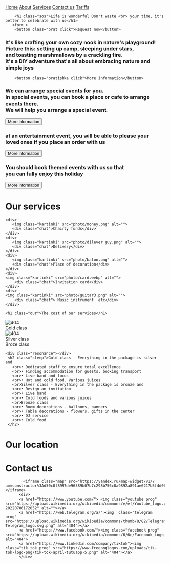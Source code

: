 <!DOCTYPE html>
<html lang="en">
<head>
    <meta charset="UTF-8">
    <meta name="viewport" content="width=device-width, initial-scale=1.0">
    <title>Party</title>
    <link rel="stylesheet" href="ulta_party.css">
</head>
<body>
<div class="father">
  <div class="uncle">
        <img class="logo" src="photo/Party-PNG-Picture.png" alt="">
    <div class="sister">
       <a class="text home_1" href="">Home</a>
       <a class="text" href="">About</a>
       <a class="text" href="">Services</a>
       <a class="text" href="">Contact us</a>
       <a class="text" href="">Tariffs</a>
    </div>
  </div>
</div>
   
<div class="main">
      
        <h1 class="sos">Life is wonderful Don't waste <br> your time, it's better to celebrate with us</h1>
       <form >
        <button class="brat click">Request now</button>
       
</div>
       
<div class="place">
       <div class="main2"></div>
       <h3 class="chad"> It's like crafting your own cozy nook in nature's playground! <br> Picture this: setting up camp, sleeping under stars, <br> and toasting marshmallows by a crackling fire. <br> It's a DIY adventure that's all about embracing nature and simple joys</h3>
    
        <button class="bratishka click">More information</button>
    
</div>

<div class="sigmas_father">
        <div class="sigma"></div>
        <h3 class="sigmason">We can arrange special events for you. <br> In special events, you can book a place or cafe to arrange events there. <br> We will help you arrange a special event.</h3>
         <button class="goodsigma click">More information</button>
</div> 

<div class="party">
    <div class="event"></div>
    <h3 class="event_uraa">at an entertainment event, you will be able to please your <br> loved ones if you place an order with us</h3>
    <button class="ilike click">More information</button>
</div>

<div class="sunny">
   <div class="rainy"></div>
   <h3 class="windy">You should book themed events with us so that <br> you can fully enjoy this holiday</h3>
   <button class="foggy click">More information</button>
</div>

<div class="gojo">
      <h1 class="itadori">Our services</h1>
  <div class="sukuna">
    
    <div>
       <img class="kartinki" src="photo/money.png" alt="">
       <div class="chat">Chairty funds</div>
    </div>
    <div>
       <img class="kartinki" src="photo/dilever guy.png" alt="">
       <div class="chat">Delivery</div>
    </div>
    <div>
       <img class="kartinki" src="photo/balon.png" alt="">
       <div class="chat">Place of decoration</div>
    </div>
    <div>
    <img class="kartinki" src="photo/card.webp" alt="">
        <div class="chat">Invitation card</div>
    </div>
    <div>
    <img class="kartinki" src="photo/guitar3.png" alt="">
        <div class="chat"> Music instrument  etc</div>
    </div>
  </div>

    <h1 class="our">The cost of our services</h1>
  <div class="level">
    <div>
      <img class="gold" src="https://media.istockphoto.com/id/490693469/photo/gold-ingots.jpg?s=612x612&w=0&k=20&c=W0EpTVoZ0dyefcfORcRUDS_StzW1TjDMLX0PQ3zmzS4=" alt="404">
      <div class="golden">Gold class</div>
    </div>
    <div>
      <img class="silver" src="https://previews.123rf.com/images/tawhy/tawhy1810/tawhy181001282/110550491-silver-ingots-isolated-on-white-background-3d-illustration.jpg" alt="404">
      <div class="golden">Silver class</div>
    </div>
    <div>
      <img class="bronze" src="https://images.jdmagicbox.com/rep/b2b/aluminium-bronze-ingot/aluminium-bronze-ingot-1.jpg" alt="">
      <div class="golden">Broze class</div>
    </div>
  </div>

  <div class="discribe">
    
    <div class="resonance"></div>
     <h2 class="sleep">Gold class - Everything in the package is silver and
       <br>• Dedicated staff to ensure total excellence
       <br>• Finding accommodation for guests, booking transport
       <br>• Live band and focus
       <br>• Hot and cold food. Various juices
       <br>Silver class - Everything in the package is bronze and 
       <br>• Design an invitation
       <br>• Live band
       <br>• Cold foods and various juices
       <br>Bronze class 
       <br>• Room decorations - balloons, banners
       <br>• Table decorations - flowers, gifts in the center
       <br>• DJ service
       <br>• Cold food
     </h2>
  </div>

  <div class="location">
      <h1 class="just">Our location</h1>
      <h1 class="just_2">Contact us</h1>
    </div>
  <div class="contact">
          
            <iframe class="map" src="https://yandex.ru/map-widget/v1/?um=constructor%3Ad50c0f8997de96389b07b7c298b756c8a9892a891ae6217b5f4d06619ea8d5c4&amp;source=constructor"></iframe>
          <div>
          <a href="https://www.youtube.com/"> <img class="youtube prog"  src="https://upload.wikimedia.org/wikipedia/commons/e/ef/Youtube_logo.png?20220706172052" alt=""></a>
          <a href="https://web.telegram.org/a/"><img  class="telegram prog"  src="https://upload.wikimedia.org/wikipedia/commons/thumb/8/82/Telegram_logo.svg/1024px-Telegram_logo.svg.png" alt="404"></a>
          <a href="https://www.facebook.com/"><img class="facebook prog"  src="https://upload.wikimedia.org/wikipedia/commons/6/6c/Facebook_Logo_2023.png" alt="404">
          <a href="https://www.linkedin.com/company/tiktok"><img class="tik_tok prog" src="https://www.freepnglogos.com/uploads/tik-tok-logo-png/tik-tok-april-tutuapp-5.png" alt="404"></a>
          </div>
  </div>

</div>




</form>  

</body>
</html>
